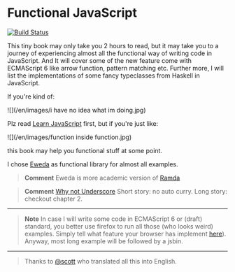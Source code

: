 # Functional JavaScript
[![Build Status](https://www.gitbook.io/button/status/book/jcouyang/functional-javascript)](https://www.gitbook.io/book/jcouyang/functional-javascript/activity)

This tiny book may only take you 2 hours to read, but it may take you to a journey of experiencing almost all the functional way of writing code in JavaScript. And It will cover some of the new feature come with ECMAScript 6 like arrow function, pattern matching etc. Further more, I will list the implementations of some fancy typeclasses from Haskell in JavaScript.

If you're kind of:

![](/en/images/i have no idea what im doing.jpg)

Plz read [Learn JavaScript](https://www.gitbook.io/book/gitbookio/javascript) first, but if you're just like:

![](/en/images/function inside function.jpg)

this book may help you functional stuff at some point.

I chose [Eweda](https://rawgit.com/CrossEye/eweda/master/docs/eweda.html) as functional library for almost all examples.

> **Comment** Eweda is more academic version of [Ramda](https://rawgit.com/CrossEye/ramda/master/docs/ramda.html)

> **Comment** [Why not Underscore](http://fr.umio.us/why-ramda/) Short story: no auto curry. Long story: checkout chapter 2.

----

> **Note** In case I will write some code in ECMAScript 6 or (draft) standard, you better use firefox to run all those (who looks weird) examples. Simply tell what feature your browser has implement [here](http://kangax.github.io/compat-table/es6/)). Anyway, most long example will be followed by a jsbin.


--------------
> Thanks to [@scott](https://github.com/scotv) who translated all this into English.
